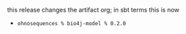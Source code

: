 this release changes the artifact org; in sbt terms this is now

- `ohnosequences % bio4j-model % 0.2.0`
